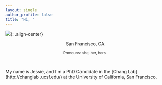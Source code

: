 ```yaml
---
layout: single
author_profile: false
title: "Hi, "
---
```


![](/assets/images/circle-bio-photo.png){: .align-center}

<center>
<i class="fas fa-map-marker-alt"></i> &nbsp; San Francisco, CA. <br/>

<sub>Pronouns: she, her, hers</sub>

<pre><a href="https://github.com/jessierliu"><i class="fab fa-github"></i></a>  <a 
  href="https://twitter.com/jessierliu"><i class="fab fa-twitter"></i></a>  <a 
  href="https://scholar.google.com/citations?user=-T2Gq-EAAAAJ&hl=en&oi=ao"><i
   class="fab fa-google"></i></a>  <a href="mailto:jessie.liu@berkeley.edu"><i 
   class="far fa-envelope"></i></a></pre>
</center>

My name is Jessie, and I'm a PhD Candidate in the [Chang Lab](http://changlab
.ucsf.edu/) at the University of California, San Francisco.
 
 



